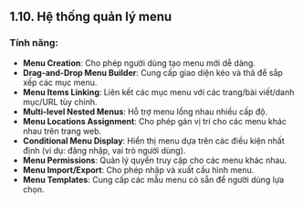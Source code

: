 ## 1.10. Hệ thống quản lý menu

### Tính năng:
- **Menu Creation**: Cho phép người dùng tạo menu mới dễ dàng.
- **Drag-and-Drop Menu Builder**: Cung cấp giao diện kéo và thả để sắp xếp các mục menu.
- **Menu Items Linking**: Liên kết các mục menu với các trang/bài viết/danh mục/URL tùy chỉnh.
- **Multi-level Nested Menus**: Hỗ trợ menu lồng nhau nhiều cấp độ.
- **Menu Locations Assignment**: Cho phép gán vị trí cho các menu khác nhau trên trang web.
- **Conditional Menu Display**: Hiển thị menu dựa trên các điều kiện nhất định (ví dụ: đăng nhập, vai trò người dùng).
- **Menu Permissions**: Quản lý quyền truy cập cho các menu khác nhau.
- **Menu Import/Export**: Cho phép nhập và xuất cấu hình menu.
- **Menu Templates**: Cung cấp các mẫu menu có sẵn để người dùng lựa chọn.
